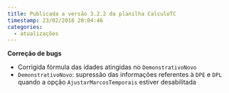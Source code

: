 ```yaml
---
title: Publicada a versão 3.2.2 da planilha CalculoTC
timestamp: 23/02/2018 20:04:46
categories:
  - atualizações
---
```


**Correção de bugs**
+ Corrigida fórmula das idades atingidas no `DemonstrativoNovo` 
+ `DemonstrativoNovo`: supressão das informações referentes à `DPE` e `DPL` quando a opção `AjustarMarcosTemporais` estiver desabilitada